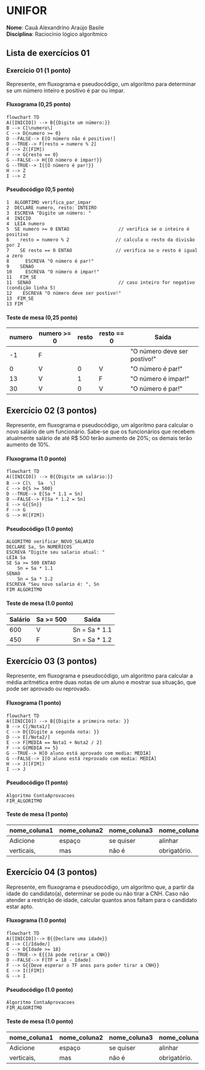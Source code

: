 
# UNIFOR
**Nome**: Cauã Alexandrino Araújo Basile <br>
**Disciplina**: Raciocínio lógico algorítmico

## Lista de exercícios 01

### Exercício 01 (1 ponto)
Represente, em fluxograma e pseudocódigo, um algoritmo para determinar se um número inteiro e positivo é par ou impar.

#### Fluxograma (0,25 ponto)

```mermaid
flowchart TD
A([INICIO]) --> B{{Digite um número:}}
B --> C[\numero\]
C --> D{numero >= 0}
D --FALSE--> E[O número não é positivo!]
D --TRUE--> F[resto = numero % 2]
E --> Z([FIM])
F --> G{resto == 0}
G --FALSE--> H{{O número é impar!}}
G --TRUE--> I{{O número é par!}}
H --> Z
I --> Z
```

#### Pseudocódigo (0,5 ponto)
```
1  ALGORTIMO verifica_par_impar
2  DECLARE numero, resto: INTEIRO
3  ESCREVA "Digite um número: "
4  INICIO
4  LEIA numero
5  SE numero >= 0 ENTAO                  // verifica se o inteiro é positivo
6    resto = numero % 2                 // calcula o resto da divisão por 2
7    SE resto == 0 ENTAO                // verifica se o resto é igual a zero
8      ESCREVA "O número é par!"
9    SENAO
10     ESCREVA "O número é impar!"
11   FIM_SE
11  SENAO                                // caso inteiro for negativo (condição linha 5)
12    ESCREVA "O número deve ser postivo!"
13  FIM_SE
13 FIM
```

#### Teste de mesa (0,25 ponto)
| numero | numero >= 0 | resto | resto == 0 | Saída |
| -- | -- | -- | -- | -- | 
| -1 | F |   |   | "O número deve ser postivo!" |
| 0  | V | 0 | V | "O número é par!" |
| 13 | V | 1 | F | "O número é impar!" |
| 30 | V | 0 | V | "O número é par!" |

## Exercício 02 (3 pontos)
Represente, em fluxograma e pseudocódigo, um algoritmo para calcular o novo salário de um funcionário. 
Sabe-se que os funcionários que recebem atualmente salário de até R$ 500 terão aumento de 20%; os demais terão aumento de 10%.

#### Fluxograma (1.0 ponto)

```mermaid
flowchart TD
A([INICIO]) --> B{{Digite um salário:}}
B --> C[\ㅤ Sa ㅤ\]
C --> D{S >= 500}
D --TRUE--> E[Sa * 1.1 = Sn]
D --FALSE--> F[Sa * 1.2 = Sn]
E --> G{{Sn}}
F --> G
G --> H([FIM])
```

#### Pseudocódigo (1.0 ponto)

```
ALGORITMO verificar_NOVO_SALARIO
DECLARE Sa, Sn NUMERICOS
ESCREVA "Digite seu salario atual: "
LEIA Sa
SE Sa >= 500 ENTAO
	Sn = Sa * 1.1
SENAO
	Sn = Sa * 1.2
ESCREVA "Seu novo salario é: ", Sn
FIM ALGORITMO
```

#### Teste de mesa (1.0 ponto)

| Salário | Sa >= 500 | Saída |
|      --      |      --      |      --      |     
| 600     | V       | Sn = Sa * 1.1    |  
| 450   | F          | Sn = Sa * 1.2        | 

## Exercício 03 (3 pontos)
Represente, em fluxograma e pseudocódigo, um algoritmo para calcular a média aritmética entre duas notas de um aluno e mostrar sua situação, que pode ser aprovado ou reprovado.

#### Fluxograma (1 ponto)

```mermaid
flowchart TD
A([INICIO]) --> B{{Digite a primeira nota: }}
B --> C[/Nota1/]
C --> D{{Digite a segunda nota: }}
D --> E[/Nota2/]
E --> F[MEDIA == Nota1 + Nota2 / 2]
F --> G{MEDIA >= 5}
G --TRUE--> H[O aluno está aprovado com media: MEDIA]
G --FALSE--> I[O aluno está reprovado com media: MEDIA]
H --> J([FIM])
I --> J

```

#### Pseudocódigo (1 ponto)

```
Algoritmo ContaAprovacoes
FIM_ALGORITMO
```

#### Teste de mesa (1 ponto)

| nome_coluna1 | nome_coluna2 | nome_coluna3 | nome_coluna4 | nome_coluna5 | 
|      --      |      --      |      --      |      --      |      --      | 
| Adicione     | espaço       | se quiser    |  alinhar     | as barras    |
| verticais,   | mas          | não é        | obrigatório. | Entendido ?  |

## Exercício 04 (3 pontos)
Represente, em fluxograma e pseudocódigo, um algoritmo que, a partir da idade do candidato(a), determinar se pode ou não tirar a CNH. 
Caso não atender a restrição de idade, calcular quantos anos faltam para o candidato estar apto.

#### Fluxograma (1.0 ponto)

```mermaid
flowchart TD
A([INICIO])--> B{{Declare uma idade}}
B --> C[/Idade/]
C --> D{Idade >= 18}
D --TRUE--> E{{Já pode retirar a CNH}}
D --FALSE--> F[TF = 18 - Idade]
F --> G{{Deve esperar o TF anos para poder tirar a CNH}}
E --> I([FIM])
G --> I

```  

#### Pseudocódigo (1.0 ponto)

```
Algoritmo ContaAprovacoes
FIM_ALGORITMO
```

#### Teste de mesa (1.0 ponto)

| nome_coluna1 | nome_coluna2 | nome_coluna3 | nome_coluna4 | nome_coluna5 | 
|      --      |      --      |      --      |      --      |      --      | 
| Adicione     | espaço       | se quiser    |  alinhar     | as barras    |
| verticais,   | mas          | não é        | obrigatório. | Entendido ?  |
